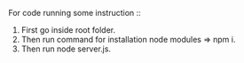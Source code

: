 For code running some instruction ::

 1. First go inside root folder.
 2. Then run command for installation node modules => npm i.
 3. Then run node server.js.
